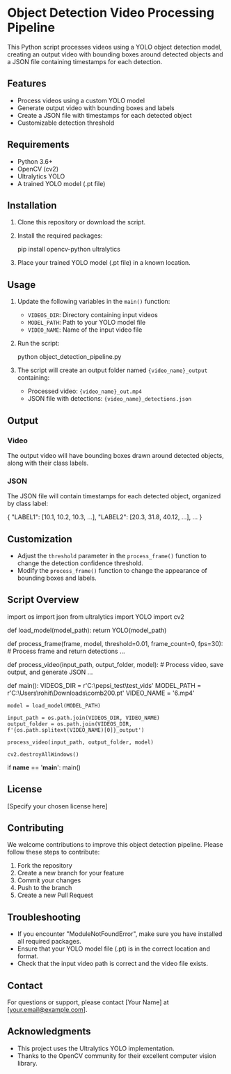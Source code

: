 # Object Detection Video Processing Pipeline

This Python script processes videos using a YOLO object detection model, creating an output video with bounding boxes around detected objects and a JSON file containing timestamps for each detection.

## Features

- Process videos using a custom YOLO model
- Generate output video with bounding boxes and labels
- Create a JSON file with timestamps for each detected object
- Customizable detection threshold

## Requirements

- Python 3.6+
- OpenCV (cv2)
- Ultralytics YOLO
- A trained YOLO model (.pt file)

## Installation

1. Clone this repository or download the script.
2. Install the required packages:

   pip install opencv-python ultralytics

3. Place your trained YOLO model (.pt file) in a known location.

## Usage

1. Update the following variables in the `main()` function:
   - `VIDEOS_DIR`: Directory containing input videos
   - `MODEL_PATH`: Path to your YOLO model file
   - `VIDEO_NAME`: Name of the input video file

2. Run the script:

   python object_detection_pipeline.py

3. The script will create an output folder named `{video_name}_output` containing:
   - Processed video: `{video_name}_out.mp4`
   - JSON file with detections: `{video_name}_detections.json`

## Output

### Video

The output video will have bounding boxes drawn around detected objects, along with their class labels.

### JSON

The JSON file will contain timestamps for each detected object, organized by class label:

{
    "LABEL1": [10.1, 10.2, 10.3, ...],
    "LABEL2": [20.3, 31.8, 40.12, ...],
    ...
}

## Customization

- Adjust the `threshold` parameter in the `process_frame()` function to change the detection confidence threshold.
- Modify the `process_frame()` function to change the appearance of bounding boxes and labels.

## Script Overview

import os
import json
from ultralytics import YOLO
import cv2

def load_model(model_path):
    return YOLO(model_path)

def process_frame(frame, model, threshold=0.01, frame_count=0, fps=30):
    # Process frame and return detections
    ...

def process_video(input_path, output_folder, model):
    # Process video, save output, and generate JSON
    ...

def main():
    VIDEOS_DIR = r'C:\pepsi_test\test_vids'
    MODEL_PATH = r'C:\Users\rohit\Downloads\comb200.pt'
    VIDEO_NAME = '6.mp4'
    
    model = load_model(MODEL_PATH)
    
    input_path = os.path.join(VIDEOS_DIR, VIDEO_NAME)
    output_folder = os.path.join(VIDEOS_DIR, f'{os.path.splitext(VIDEO_NAME)[0]}_output')
    
    process_video(input_path, output_folder, model)
    
    cv2.destroyAllWindows()

if __name__ == '__main__':
    main()

## License

[Specify your chosen license here]

## Contributing

We welcome contributions to improve this object detection pipeline. Please follow these steps to contribute:

1. Fork the repository
2. Create a new branch for your feature
3. Commit your changes
4. Push to the branch
5. Create a new Pull Request

## Troubleshooting

- If you encounter "ModuleNotFoundError", make sure you have installed all required packages.
- Ensure that your YOLO model file (.pt) is in the correct location and format.
- Check that the input video path is correct and the video file exists.

## Contact

For questions or support, please contact [Your Name] at [your.email@example.com].

## Acknowledgments

- This project uses the Ultralytics YOLO implementation.
- Thanks to the OpenCV community for their excellent computer vision library.
